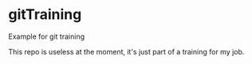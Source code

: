 # gitTraining
Example for git training

This repo is useless at the moment, it's just part of a training for my job.

